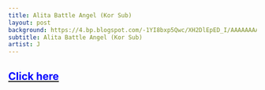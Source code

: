 ```yaml
---
title: Alita Battle Angel (Kor Sub)
layout: post
background: https://4.bp.blogspot.com/-1YI8bxp5Qwc/XH2DlEpED_I/AAAAAAAADOY/0zWUK0RYWHE5s-vHbsOyjSBg-YmO6v0MACKgBGAs/w914/alita-battle-angel-movie-characters-uhdpaper.com-4K-15.jpg
subtitle: Alita Battle Angel (Kor Sub)
artist: J
---
```


## <a href="https://drive.google.com/file/d/1rxRuxpjEkK8sOTym5mJ7mJv2DHF5mSx-/view?usp=sharing"><span style="color:blue">Click here</span>

<br />